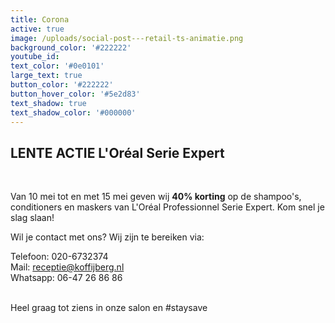 ```yaml
---
title: Corona
active: true
image: /uploads/social-post---retail-ts-animatie.png
background_color: '#222222'
youtube_id:
text_color: '#0e0101'
large_text: true
button_color: '#222222'
button_hover_color: '#5e2d83'
text_shadow: true
text_shadow_color: '#000000'
---
```


## LENTE ACTIE L'Oréal Serie Expert&nbsp;

&nbsp;

Van 10 mei tot en met 15 mei geven wij **40% korting** op de shampoo's, conditioners en maskers van L'Oréal Professionnel Serie Expert. Kom snel je slag slaan\!

Wil je contact met ons? Wij zijn te bereiken via:

Telefoon: 020-6732374<br>Mail: receptie@koffijberg.nl&nbsp;<br>Whatsapp: 06-47 26 86 86<br>&nbsp;

Heel graag tot ziens in onze salon en \#staysave

&nbsp;
